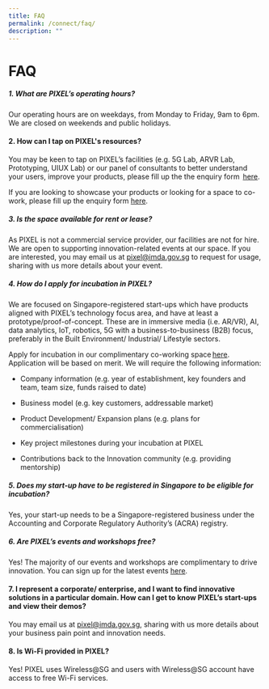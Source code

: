 ```yaml
---
title: FAQ
permalink: /connect/faq/
description: ""
---
```

# FAQ

##### 1. What are PIXEL’s operating hours?

Our operating hours are on weekdays, from Monday to Friday, 9am to 6pm. <br> We are closed on weekends and public holidays. 

#### 2. How can I tap on PIXEL's resources?

You may be keen to tap on PIXEL’s facilities (e.g. 5G Lab, ARVR Lab, Prototyping, UIUX Lab) or our panel of consultants to better understand your users, improve your products, please fill up the the enquiry form  [here](https://form.gov.sg/5f9a4b40b4e12c0011d5e0a5). 

If you are looking to showcase your products or looking for a space to co-work, please fill up the enquiry form [here](https://form.gov.sg/6347a3c39854900012674f4d).

##### 3. Is the space available for rent or lease?

As PIXEL is not a commercial service provider, our facilities are not for hire. We are open to supporting innovation-related events at our space. If you are interested, you may email us at [pixel@imda.gov.sg](mailto:pixel@imda.gov.sg) to request for usage, sharing with us more details about your event.

##### 4. How do I apply for incubation in PIXEL?

We are focused on Singapore-registered start-ups which have products aligned with PIXEL’s technology focus area, and have at least a prototype/proof-of-concept. These are in immersive media (i.e. AR/VR), AI, data analytics, IoT, robotics, 5G with a business-to-business (B2B) focus, preferably in the Built Environment/ Industrial/ Lifestyle sectors. 

Apply for incubation in our complimentary co-working space [here](https://form.gov.sg/#!/6347a3c39854900012674f4d). Application will be based on merit. We will require the following information:

*   Company information (e.g. year of establishment, key founders and team, team size, funds raised to date) 
*   Business model (e.g. key customers, addressable market) 
    
*   Product Development/ Expansion plans (e.g. plans for commercialisation) 
    
*   Key project milestones during your incubation at PIXEL 
    
*   Contributions back to the Innovation community (e.g. providing mentorship)


##### 5. Does my start-up have to be registered in Singapore to be eligible for incubation?

Yes, your start-up needs to be a Singapore-registered business under the Accounting and Corporate Regulatory Authority’s (ACRA) registry.

##### 6. Are PIXEL’s events and workshops free?

Yes! The majority of our events and workshops are complimentary to drive innovation. You can sign up for the latest events [here](https://form.gov.sg/#!/5f6327d424978a001130835c).

#### 7. I represent a corporate/ enterprise, and I want to find innovative solutions in a particular domain. How can I get to know PIXEL’s start-ups and view their demos? 

You may email us at [pixel@imda.gov.sg](mailto:pixel@imda.gov.sg), sharing with us more details about your business pain point and innovation needs.


#### 8. Is Wi-Fi provided in PIXEL?

Yes! PIXEL uses Wireless@SG and users with Wireless@SG account have access to free Wi-Fi services.